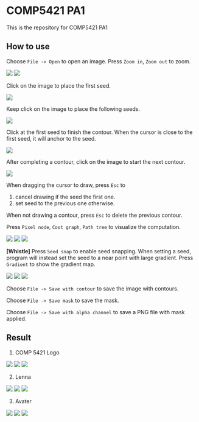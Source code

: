 # COMP5421 PA1
This is the repository for COMP5421 PA1

## How to use
Choose `File -> Open` to open an image.
Press `Zoom in`, `Zoom out` to zoom.

![](https://i.imgur.com/fM1gwalm.png)
![](https://i.imgur.com/GRxzPbum.png)

Click on the image to place the first seed.

![](https://i.imgur.com/Ckvb155m.png)

Keep click on the image to place the following seeds.

![](https://i.imgur.com/Yj4YABrm.png)

Click at the first seed to finish the contour. When the cursor is close to the first seed, it will anchor to the seed.

![](https://i.imgur.com/3nRmbDkm.png)

After completing a contour, click on the image to start the next contour.

![](https://i.imgur.com/fBcOiyim.png)

When dragging the cursor to draw, press `Esc` to
1. cancel drawing if the seed the first one.
2. set seed to the previous one otherwise.

When not drawing a contour, press `Esc` to delete the previous contour.

Press `Pixel node`, `Cost graph`, `Path tree` to visualize the computation.

![](https://i.imgur.com/9BOrpyKm.png)
![](https://i.imgur.com/meZW6wGm.png)
![](https://i.imgur.com/Nkc7UDgm.png)

**[Whistle]** Press `Seed snap` to enable seed snapping. When setting a seed, program will instead set the seed to a near point with large gradient. Press `Gradient` to show the gradient map.

![](https://i.imgur.com/yhrAmY1m.png)
![](https://i.imgur.com/hZFptprm.png)
![](https://i.imgur.com/uSwX7G6m.png)

Choose `File -> Save with contour` to save the image with contours.

Choose `File -> Save mask` to save the mask.

Choose `File -> Save with alpha channel` to save a PNG file with mask applied.

## Result
1. COMP 5421 Logo

![](https://i.imgur.com/NfhM0PFm.png)
![](https://i.imgur.com/wYAF7uxm.png)
![](https://i.imgur.com/IevRVqfm.png)

2. Lenna

![](https://i.imgur.com/IxrYx8mm.png)
![](https://i.imgur.com/4gTsnezm.png)
![](https://i.imgur.com/ntsMmzam.png)

3. Avater

![](https://i.imgur.com/v4mMDlNm.png)
![](https://i.imgur.com/YD3v7Rvm.png)
![](https://i.imgur.com/5inl2k5m.png)
